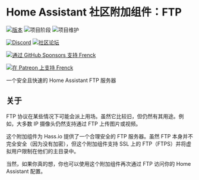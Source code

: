 # Home Assistant 社区附加组件：FTP

[![版本][release-shield]][release] ![项目阶段][project-stage-shield] ![项目维护][maintenance-shield]

[![Discord][discord-shield]][discord] [![社区论坛][forum-shield]][forum]

[![通过 GitHub Sponsors 支持 Frenck][github-sponsors-shield]][github-sponsors]

[![在 Patreon 上支持 Frenck][patreon-shield]][patreon]

一个安全且快速的 Home Assistant FTP 服务器

## 关于

FTP 协议在某些情况下可能会派上用场。虽然它比较旧，但仍然有其用途。例如，大多数 IP 摄像头仍然支持通过 FTP 上传图片或视频。

这个附加组件为 Hass.io 提供了一个合理安全的 FTP 服务器。虽然 FTP 本身并不完全安全（因为没有加密），但这个附加组件支持 SSL 上的 FTP（FTPS）并将虚拟用户限制在他们的主目录中。

当然，如果你真的想，你也可以使用这个附加组件再次通过 FTP 访问你的 Home Assistant 配置。

[discord-shield]: https://img.shields.io/discord/478094546522079232.svg
[discord]: https://discord.me/hassioaddons
[forum-shield]: https://img.shields.io/badge/community-forum-brightgreen.svg
[forum]: https://community.home-assistant.io/t/home-assistant-community-add-on-ftp/36799?u=frenck
[github-sponsors-shield]: https://frenck.dev/wp-content/uploads/2019/12/github_sponsor.png
[github-sponsors]: https://github.com/sponsors/frenck
[maintenance-shield]: https://img.shields.io/maintenance/yes/2025.svg
[patreon-shield]: https://frenck.dev/wp-content/uploads/2019/12/patreon.png
[patreon]: https://www.patreon.com/frenck
[project-stage-shield]: https://img.shields.io/badge/project%20stage-production%20ready-brightgreen.svg
[release-shield]: https://img.shields.io/badge/version-v5.2.1-blue.svg
[release]: https://github.com/hassio-addons/addon-ftp/tree/v5.2.1
